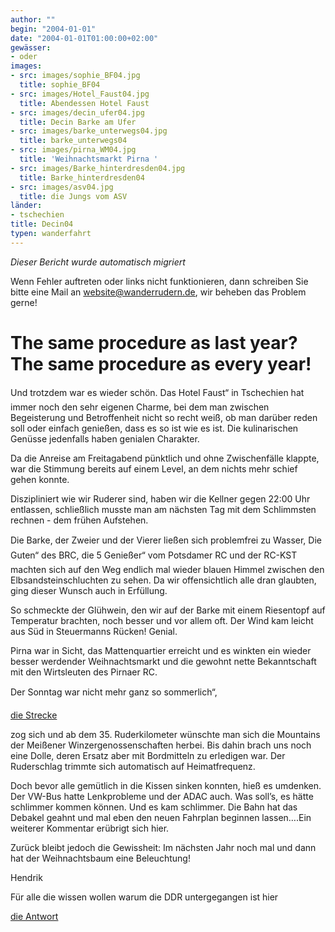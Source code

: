 ```yaml
---
author: ""
begin: "2004-01-01"
date: "2004-01-01T01:00:00+02:00"
gewässer:
- oder
images:
- src: images/sophie_BF04.jpg
  title: sophie_BF04
- src: images/Hotel_Faust04.jpg
  title: Abendessen Hotel Faust
- src: images/decin_ufer04.jpg
  title: Decin Barke am Ufer
- src: images/barke_unterwegs04.jpg
  title: barke_unterwegs04
- src: images/pirna_WM04.jpg
  title: 'Weihnachtsmarkt Pirna '
- src: images/Barke_hinterdresden04.jpg
  title: Barke_hinterdresden04
- src: images/asv04.jpg
  title: die Jungs vom ASV
länder:
- tschechien
title: Decin04
typen: wanderfahrt
---
```



*Dieser Bericht wurde automatisch migriert*

Wenn Fehler auftreten oder links nicht funktionieren, dann schreiben Sie bitte eine Mail an website@wanderrudern.de, wir beheben das Problem gerne!



# The same procedure as last year? The same procedure as every year!


Und trotzdem war es wieder schön. Das Hotel Faust“ in Tschechien hat immer noch den sehr eigenen Charme, bei dem man zwischen Begeisterung und Betroffenheit nicht so recht weiß, ob man darüber reden soll oder einfach genießen, dass es so ist wie es ist. Die kulinarischen Genüsse jedenfalls haben genialen Charakter.

Da die Anreise am Freitagabend pünktlich und ohne Zwischenfälle klappte, war die Stimmung bereits auf einem Level, an dem nichts mehr schief gehen konnte.

Diszipliniert wie wir Ruderer sind, haben wir die Kellner gegen 22:00 Uhr entlassen, schließlich musste man am nächsten Tag mit dem Schlimmsten rechnen - dem frühen Aufstehen.

Die Barke, der Zweier und der Vierer ließen sich problemfrei zu Wasser, Die Guten“ des BRC, die 5 Genießer“ vom Potsdamer RC und der RC-KST machten sich auf den Weg endlich mal wieder blauen Himmel zwischen den Elbsandsteinschluchten zu sehen. Da wir offensichtlich alle dran glaubten, ging dieser Wunsch auch in Erfüllung.

So schmeckte der Glühwein, den wir auf der Barke mit einem Riesentopf auf Temperatur brachten, noch besser und vor allem oft. Der Wind kam leicht aus Süd in Steuermanns Rücken! Genial.

Pirna war in Sicht, das Mattenquartier erreicht und es winkten ein wieder besser werdender Weihnachtsmarkt und die gewohnt nette Bekanntschaft mit den Wirtsleuten des Pirnaer RC.

Der Sonntag war nicht mehr ganz so sommerlich“,

[die Strecke](/berichte/2004/barkenvideo04)

zog sich und ab dem 35. Ruderkilometer wünschte man sich die Mountains der Meißener Winzergenossenschaften herbei. Bis dahin brach uns noch eine Dolle, deren Ersatz aber mit Bordmitteln zu erledigen war. Der Ruderschlag trimmte sich automatisch auf Heimatfrequenz.

Doch bevor alle gemütlich in die Kissen sinken konnten, hieß es umdenken. Der VW-Bus hatte Lenkprobleme und der ADAC auch. Was soll’s, es hätte schlimmer kommen können. Und es kam schlimmer. Die Bahn hat das Debakel geahnt und mal eben den neuen Fahrplan beginnen lassen….Ein weiterer Kommentar erübrigt sich hier.

Zurück bleibt jedoch die Gewissheit: Im nächsten Jahr noch mal und dann hat der Weihnachtsbaum eine Beleuchtung!

Hendrik

Für alle die wissen wollen warum die DDR untergegangen ist hier

[die Antwort](/berichte/2004/ddr-dasende)
